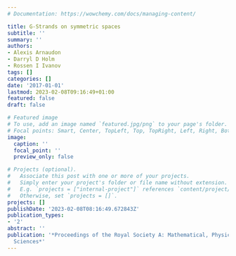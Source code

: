 ```yaml
---
# Documentation: https://wowchemy.com/docs/managing-content/

title: G-Strands on symmetric spaces
subtitle: ''
summary: ''
authors:
- Alexis Arnaudon
- Darryl D Holm
- Rossen I Ivanov
tags: []
categories: []
date: '2017-01-01'
lastmod: 2023-02-08T09:16:49+01:00
featured: false
draft: false

# Featured image
# To use, add an image named `featured.jpg/png` to your page's folder.
# Focal points: Smart, Center, TopLeft, Top, TopRight, Left, Right, BottomLeft, Bottom, BottomRight.
image:
  caption: ''
  focal_point: ''
  preview_only: false

# Projects (optional).
#   Associate this post with one or more of your projects.
#   Simply enter your project's folder or file name without extension.
#   E.g. `projects = ["internal-project"]` references `content/project/deep-learning/index.md`.
#   Otherwise, set `projects = []`.
projects: []
publishDate: '2023-02-08T08:16:49.672843Z'
publication_types:
- '2'
abstract: ''
publication: '*Proceedings of the Royal Society A: Mathematical, Physical and Engineering
  Sciences*'
---
```

